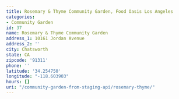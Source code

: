 ```yaml
---
title: Rosemary & Thyme Community Garden, Food Oasis Los Angeles
categories:
- Community Garden
id: 37
name: Rosemary & Thyme Community Garden
address_1: 10161 Jordan Avenue
address_2: ''
city: Chatsworth
state: CA
zipcode: '91311'
phone: ''
latitude: '34.254750'
longitude: "-118.603903"
hours: []
uri: "/community-garden-from-staging-api/rosemary-thyme/"
---
```



